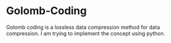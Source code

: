 # Golomb-Coding
Golomb coding is a lossless data compression method for data compression. I am trying to implement the concept using python.
